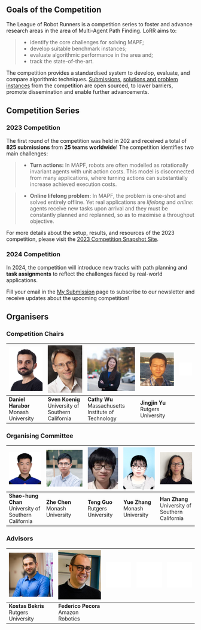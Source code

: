 ## Goals of the Competition

The League of Robot Runners is a competition series to foster and advance research areas in the area of Multi-Agent Path Finding. 
LoRR aims to: 

> - identify the core challenges for solving MAPF;
> - develop suitable benchmark instances;
> - evaluate algorithmic performance in the area and;
> - track the state-of-the-art.
 
The competition provides a standardised system to develop, evaluate, and compare algorithmic techniques. 
[Submissions](https://github.com/MAPF-Competition/Code-Archive), [solutions and problem instances](https://github.com/MAPF-Competition/Benchmark-Archive) from the competition are open sourced, to lower barriers, promote dissemination and enable further advancements.

## Competition Series
### 2023 Competition
The first round of the competition was held in 202 and received a total of **825 submissions** from **25 teams worldwide**! The competition identifies two main challenges:

> - **Turn actions:** 
        In MAPF, robots are often modelled as rotationally invariant agents with unit action costs. This model is disconnected from many applications, where turning 
        actions can substantially increase achieved execution costs.

> - **Online lifelong problem:**
        In MAPF, the problem is one-shot and 
        solved entirely offline. 
        Yet real applications are *lifelong* and *online*:  agents receive new tasks upon arrival and they must
        be constantly planned and replanned, 
        so as to maximise a throughput objective.

For more details about the setup, results, and resources of the 2023 competition, please visit the [2023 Competition Snapshot Site](https://2023.leagueofrobotrunners.org/).

### 2024 Competition
In 2024, the competition will introduce new tracks with path planning and **task assignments** to reflect the challenges faced by real-world applications.

Fill your email in the [My Submission](./setting) page to subscribe to our newsletter and receive updates about the upcoming competition!

<!-- what we do in 2024 -->

## Organisers

### Competition Chairs

| ![Daniel Harabor](./external_page_resource/organisers/dharabor_small.png) | ![Sven Koenig](./external_page_resource/organisers/sven-old.jpg) | ![Cathy Wu](./external_page_resource/organisers/Cathy_Wu.jpeg) | ![Jingjin Yu](./external_page_resource/organisers/JJ-head-500.jpg) | ![empty](./external_page_resource/organisers/empty.png) |
| ------------------------------------------------------------------------ | ---------------------------------------------------------------- | ------------------------------------------------------------- | ------------------------------------------------------------------- | - |
| **Daniel Harabor**<br>Monash University                                 | **Sven Koenig**<br>University of Southern California             | **Cathy Wu**<br>Massachusetts Institute of Technology          | **Jingjin Yu**<br>Rutgers University                                | |

### Organising Committee

| ![Shao-hung Chan](./external_page_resource/organisers/shao_hung_head.png) | ![Zhe Chen](./external_page_resource/organisers/zhe_chen.jpg) | ![Teng Guo](./external_page_resource/organisers/teng.jpg) | ![Yue Zhang](./external_page_resource/organisers/yue_zhang.png) | ![Han Zhang](./external_page_resource/organisers/han.jpg) |
| ------------------------------------------------------------------------ | ------------------------------------------------------------- | ---------------------------------------------------------- | ---------------------------------------------------------------- | ----------------------------------------------------------- |
| **Shao-hung Chan**<br>University of Southern California                 | **Zhe Chen**<br>Monash University                             | **Teng Guo**<br>Rutgers University                         | **Yue Zhang**<br>Monash University                            | **Han Zhang**<br>University of Southern California           |

### Advisors

| ![Kostas Bekris](./external_page_resource/organisers/bekris_2018_01_small.jpg) | ![Federico Pecora](./external_page_resource/organisers/fede-pic.jpeg) | ![empty](./external_page_resource/organisers/empty.png)  | ![empty](./external_page_resource/organisers/empty.png) | ![empty](./external_page_resource/organisers/empty.png) |
| ------------------------------------------------------------------------------ | --------------------------------------------------------------------- | - | - | - |
| **Kostas Bekris**<br>Rutgers University                                       | **Federico Pecora**<br>Amazon Robotics                                |  |  | |